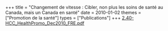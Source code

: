 +++
title = "Changement de vitesse : Cibler, non plus les soins de santé au Canada, mais un Canada en santé"
date = 2010-01-02
themes = ["Promotion de la santé"]
types = ["Publications"]
+++
[2.40-HCC_HealthPromo_Dec2010_FRE.pdf](/files/2.40-HCC_HealthPromo_Dec2010_FRE.pdf)

